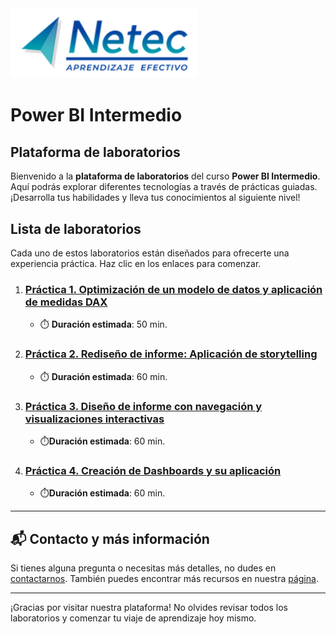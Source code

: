 <img src="images/neteclogo.png" alt="logo" width="300"/>

# Power BI Intermedio

## Plataforma de laboratorios

Bienvenido a la **plataforma de laboratorios** del curso **Power BI Intermedio**. Aquí podrás explorar diferentes tecnologías a través de prácticas guiadas. ¡Desarrolla tus habilidades y lleva tus conocimientos al siguiente nivel!

## Lista de laboratorios

Cada uno de estos laboratorios están diseñados para ofrecerte una experiencia práctica. Haz clic en los enlaces para comenzar.

01. ### [Práctica 1. Optimización de un modelo de datos y aplicación de medidas DAX](./Laboratorio_1.md) 
    - ⏱️ **Duración estimada**: 50 min.

02. ### [Práctica 2. Rediseño de informe: Aplicación de storytelling](./Laboratorio_2.md)
    - ⏱️ **Duración estimada**: 60 min.

03. ### [Práctica 3. Diseño de informe con navegación y visualizaciones interactivas](./Laboratorio_3.md.md)
    - ⏱️**Duración estimada**: 60 min.

04. ### [Práctica 4. Creación de Dashboards y su aplicación](./Laboratorio_4.md)
    - ⏱️**Duración estimada**: 60 min.

---

## 📬 **Contacto y más información**

Si tienes alguna pregunta o necesitas más detalles, no dudes en [contactarnos](mailto:soporte@netec.com). También puedes encontrar más recursos en nuestra [página](https://netec.com).

---

¡Gracias por visitar nuestra plataforma! No olvides revisar todos los laboratorios y comenzar tu viaje de aprendizaje hoy mismo.

